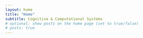 ```yaml
---
layout: home
title: "Home"
subtitle: Cognitive & Computational Systems 
# optional: show posts on the home page (set to true/false)
# posts: true
---
```





